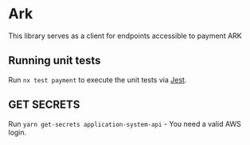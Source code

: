 # Ark

This library serves as a client for endpoints accessible to payment ARK

## Running unit tests

Run `nx test payment` to execute the unit tests via [Jest](https://jestjs.io).

## GET SECRETS

Run `yarn get-secrets application-system-api` - You need a valid AWS login.
